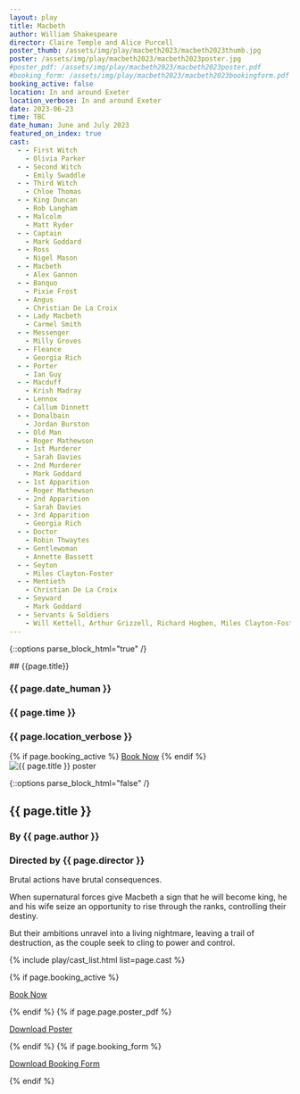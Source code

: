 ```yaml
---
layout: play
title: Macbeth
author: William Shakespeare
director: Claire Temple and Alice Purcell
poster_thumb: /assets/img/play/macbeth2023/macbeth2023thumb.jpg
poster: /assets/img/play/macbeth2023/macbeth2023poster.jpg
#poster_pdf: /assets/img/play/macbeth2023/macbeth2023poster.pdf
#booking_form: /assets/img/play/macbeth2023/macbeth2023bookingform.pdf
booking_active: false
location: In and around Exeter
location_verbose: In and around Exeter
date: 2023-06-23
time: TBC
date_human: June and July 2023
featured_on_index: true
cast:
  - - First Witch
    - Olivia Parker
  - - Second Witch
    - Emily Swaddle
  - - Third Witch
    - Chloe Thomas
  - - King Duncan
    - Rob Langham
  - - Malcolm
    - Matt Ryder
  - - Captain
    - Mark Goddard
  - - Ross
    - Nigel Mason
  - - Macbeth
    - Alex Gannon
  - - Banquo
    - Pixie Frost
  - - Angus
    - Christian De La Croix
  - - Lady Macbeth
    - Carmel Smith
  - - Messenger
    - Milly Groves
  - - Fleance
    - Georgia Rich
  - - Porter
    - Ian Guy
  - - Macduff
    - Krish Madray
  - - Lennox
    - Callum Dinnett
  - - Donalbain
    - Jordan Burston
  - - Old Man
    - Roger Mathewson
  - - 1st Murderer
    - Sarah Davies
  - - 2nd Murderer
    - Mark Goddard
  - - 1st Apparition
    - Roger Mathewson
  - - 2nd Apparition
    - Sarah Davies
  - - 3rd Apparition
    - Georgia Rich
  - - Doctor
    - Robin Thwaytes
  - - Gentlewoman
    - Annette Bassett
  - - Seyton
    - Miles Clayton-Foster
  - - Mentieth
    - Christian De La Croix
  - - Seyward
    - Mark Goddard
  - - Servants & Soldiers
    - Will Kettell, Arthur Grizzell, Richard Hogben, Miles Clayton-Foster and  Doug Thomson
---
```


{::options parse_block_html="true" /}

<div class="jumbotron">
## {{page.title}}
<h3> <i class="fas fa-calendar-alt"></i> {{ page.date_human }}</h3>
<h3> <i class="fas fa-clock"></i> {{ page.time }}</h3>
<h3> <i class="fas fa-map-marker-alt"></i> {{ page.location_verbose }}</h3>
{% if page.booking_active %}
<a class="btn btn-primary" href="{{ site.social_links.ticketsource }}" role="button">Book Now</a>
{% endif %}
</div>

<div class="row text-center">
<div class="col-1">
</div>
<div class="col-10">
<img class="img-fluid" src="{{ page.poster | relative_url }}" alt="{{ page.title }} poster" />
</div>
<div class="col-1">
</div>
</div>

{::options parse_block_html="false" /}

## {{ page.title }}
### By {{ page.author }}
### Directed by {{ page.director }}

Brutal actions have brutal consequences.

When supernatural forces give Macbeth a sign that he will become king, he and
his wife seize an opportunity to rise through the ranks, controlling their
destiny.

But their ambitions unravel into a living nightmare, leaving a trail of
destruction, as the couple seek to cling to power and control.

{% include play/cast_list.html list=page.cast %}

{% if page.booking_active %}
<p class="text-center"><a class="btn btn-primary" href="{{ site.social_links.ticketsource }}" role="button">Book Now</a></p>
{% endif %}
{% if page.page.poster_pdf %}
<p class="text-center"><a href="{{ page.poster_pdf | relative_url}}" role="button">Download Poster</a></p>
{% endif %}
{% if page.booking_form %}
<p class="text-center"><a href="{{ page.booking_form | relative_url }}" role="button">Download Booking Form</a></p>
{% endif %}
